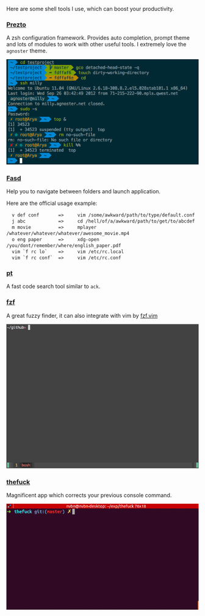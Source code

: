 <!--
.. title: Some Useful Shell Tools
.. slug: some-useful-shell-tools
.. date: 2017-05-07 00:10:25 UTC+08:00
.. tags:
.. category:
.. link:
.. description:
.. type: text
-->

Here are some shell tools I use, which can boost your productivity.

### [Prezto](https://github.com/sorin-ionescu/prezto)

A zsh configuration framework. Provides auto completion, prompt theme and lots of modules to work with other useful tools. I extremely love the `agnoster` theme.

![agnoster](/images/shell_agnoster.png)


### [Fasd](https://github.com/clvv/fasd)

Help you to navigate between folders and launch application.

Here are the official usage example:
```
  v def conf       =>     vim /some/awkward/path/to/type/default.conf
  j abc            =>     cd /hell/of/a/awkward/path/to/get/to/abcdef
  m movie          =>     mplayer /whatever/whatever/whatever/awesome_movie.mp4
  o eng paper      =>     xdg-open /you/dont/remember/where/english_paper.pdf
  vim `f rc lo`    =>     vim /etc/rc.local
  vim `f rc conf`  =>     vim /etc/rc.conf
```

### [pt](https://github.com/monochromegane/the_platinum_searcher)

A fast code search tool similar to `ack`.

### [fzf](https://github.com/junegunn/fzf)

A great fuzzy finder, it can also integrate with vim by [fzf.vim](https://github.com/junegunn/fzf.vim)

![fzf](/images/shell_fzf.gif)

### [thefuck](https://github.com/nvbn/thefuck)

Magnificent app which corrects your previous console command.

![thefuck](/images/shell_thefuck.gif)
